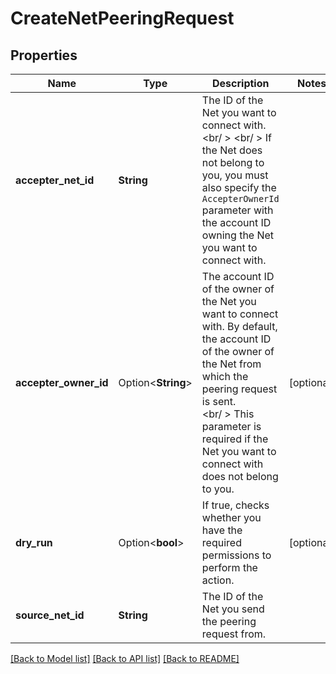 # CreateNetPeeringRequest

## Properties

Name | Type | Description | Notes
------------ | ------------- | ------------- | -------------
**accepter_net_id** | **String** | The ID of the Net you want to connect with. <br/ > <br/ >  If the Net does not belong to you, you must also specify the `AccepterOwnerId` parameter with the account ID owning the Net you want to connect with. | 
**accepter_owner_id** | Option<**String**> | The account ID of the owner of the Net you want to connect with. By default, the account ID of the owner of the Net from which the peering request is sent. <br /><br/ >  This parameter is required if the Net you want to connect with does not belong to you. | [optional]
**dry_run** | Option<**bool**> | If true, checks whether you have the required permissions to perform the action. | [optional]
**source_net_id** | **String** | The ID of the Net you send the peering request from. | 

[[Back to Model list]](../README.md#documentation-for-models) [[Back to API list]](../README.md#documentation-for-api-endpoints) [[Back to README]](../README.md)


